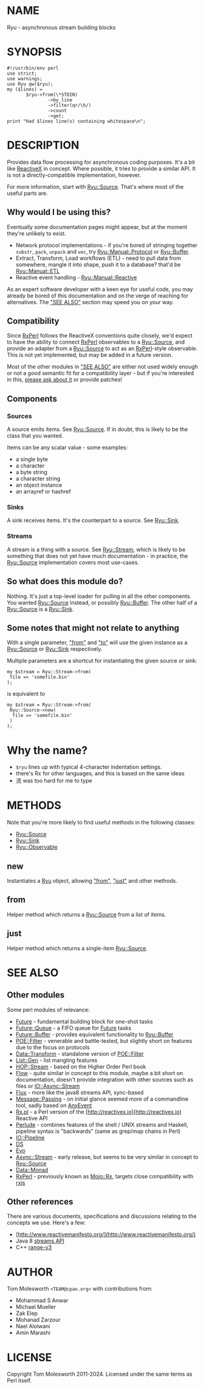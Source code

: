 # NAME

Ryu - asynchronous stream building blocks

# SYNOPSIS

    #!/usr/bin/env perl
    use strict;
    use warnings;
    use Ryu qw($ryu);
    my ($lines) =
           $ryu->from(\*STDIN)
                   ->by_line
                   ->filter(qr/\h/)
                   ->count
                   ->get;
    print "Had $lines line(s) containing whitespace\n";

# DESCRIPTION

Provides data flow processing for asynchronous coding purposes. It's a bit like [ReactiveX](https://reactivex.io) in
concept. Where possible, it tries to provide a similar API. It is not a directly-compatible implementation, however.

For more information, start with [Ryu::Source](https://metacpan.org/pod/Ryu%3A%3ASource). That's where most of the
useful parts are.

## Why would I be using this?

Eventually some documentation pages might appear, but at the moment they're unlikely to exist.

- Network protocol implementations - if you're bored of stringing together `substr`, `pack`, `unpack`
and `vec`, try [Ryu::Manual::Protocol](https://metacpan.org/pod/Ryu%3A%3AManual%3A%3AProtocol) or [Ryu::Buffer](https://metacpan.org/pod/Ryu%3A%3ABuffer).
- Extract, Transform, Load workflows (ETL) - need to pull data from somewhere, mangle it into shape, push it to
a database? that'd be [Ryu::Manual::ETL](https://metacpan.org/pod/Ryu%3A%3AManual%3A%3AETL)
- Reactive event handling - [Ryu::Manual::Reactive](https://metacpan.org/pod/Ryu%3A%3AManual%3A%3AReactive)

As an expert software developer with a keen eye for useful code, you may already be bored of this documentation
and on the verge of reaching for alternatives. The ["SEE ALSO"](#see-also) section may speed you on your way.

## Compatibility

Since [RxPerl](https://metacpan.org/pod/RxPerl) follows the ReactiveX conventions quite closely, we'd expect to have
the ability to connect [RxPerl](https://metacpan.org/pod/RxPerl) observables to a [Ryu::Source](https://metacpan.org/pod/Ryu%3A%3ASource), and provide an
adapter from a [Ryu::Source](https://metacpan.org/pod/Ryu%3A%3ASource) to act as an [RxPerl](https://metacpan.org/pod/RxPerl)-style observable. This is not yet
implemented, but may be added in a future version.

Most of the other modules in ["SEE ALSO"](#see-also) are either not used widely enough or not a good
semantic fit for a compatibility layer - but if you're interested in this,
[please ask about it](https://github.com/team-at-cpan/Ryu/issues) or provide patches!

## Components

### Sources

A source emits items. See [Ryu::Source](https://metacpan.org/pod/Ryu%3A%3ASource). If in doubt, this is likely to be the class
that you wanted.

Items can be any scalar value - some examples:

- a single byte
- a character
- a byte string
- a character string
- an object instance
- an arrayref or hashref

### Sinks

A sink receives items. It's the counterpart to a source. See [Ryu::Sink](https://metacpan.org/pod/Ryu%3A%3ASink).

### Streams

A stream is a thing with a source. See [Ryu::Stream](https://metacpan.org/pod/Ryu%3A%3AStream), which is likely to be something that does not yet
have much documentation - in practice, the [Ryu::Source](https://metacpan.org/pod/Ryu%3A%3ASource) implementation covers most use-cases.

## So what does this module do?

Nothing. It's just a top-level loader for pulling in all the other components.
You wanted [Ryu::Source](https://metacpan.org/pod/Ryu%3A%3ASource) instead, or possibly [Ryu::Buffer](https://metacpan.org/pod/Ryu%3A%3ABuffer). The other half of a
[Ryu::Source](https://metacpan.org/pod/Ryu%3A%3ASource) is a [Ryu::Sink](https://metacpan.org/pod/Ryu%3A%3ASink).

## Some notes that might not relate to anything

With a single parameter, ["from"](#from) and ["to"](#to) will use the given
instance as a [Ryu::Source](https://metacpan.org/pod/Ryu%3A%3ASource) or [Ryu::Sink](https://metacpan.org/pod/Ryu%3A%3ASink) respectively.

Multiple parameters are a shortcut for instantiating the given source
or sink:

    my $stream = Ryu::Stream->from(
     file => 'somefile.bin'
    );

is equivalent to

    my $stream = Ryu::Stream->from(
     Ryu::Source->new(
      file => 'somefile.bin'
     )
    );

# Why the name?

- ` $ryu ` lines up with typical 4-character indentation settings.
- there's Rx for other languages, and this is based on the same ideas
- 流 was too hard for me to type

# METHODS

Note that you're more likely to find useful methods in the following classes:

- [Ryu::Source](https://metacpan.org/pod/Ryu%3A%3ASource)
- [Ryu::Sink](https://metacpan.org/pod/Ryu%3A%3ASink)
- [Ryu::Observable](https://metacpan.org/pod/Ryu%3A%3AObservable)

## new

Instantiates a [Ryu](https://metacpan.org/pod/Ryu) object, allowing ["from"](#from), ["just"](#just) and other methods.

## from

Helper method which returns a [Ryu::Source](https://metacpan.org/pod/Ryu%3A%3ASource) from a list of items.

## just

Helper method which returns a single-item [Ryu::Source](https://metacpan.org/pod/Ryu%3A%3ASource).

# SEE ALSO

## Other modules

Some perl modules of relevance:

- [Future](https://metacpan.org/pod/Future) - fundamental building block for one-shot tasks
- [Future::Queue](https://metacpan.org/pod/Future%3A%3AQueue) - a FIFO queue for [Future](https://metacpan.org/pod/Future) tasks
- [Future::Buffer](https://metacpan.org/pod/Future%3A%3ABuffer) - provides equivalent functionality to [Ryu::Buffer](https://metacpan.org/pod/Ryu%3A%3ABuffer)
- [POE::Filter](https://metacpan.org/pod/POE%3A%3AFilter) - venerable and battle-tested, but slightly short on features due to the focus on protocols
- [Data::Transform](https://metacpan.org/pod/Data%3A%3ATransform) - standalone version of [POE::Filter](https://metacpan.org/pod/POE%3A%3AFilter)
- [List::Gen](https://metacpan.org/pod/List%3A%3AGen) - list mangling features
- [HOP::Stream](https://metacpan.org/pod/HOP%3A%3AStream) - based on the Higher Order Perl book
- [Flow](https://metacpan.org/pod/Flow) - quite similar in concept to this module, maybe a bit short on documentation, doesn't provide integration with other sources such as files or [IO::Async::Stream](https://metacpan.org/pod/IO%3A%3AAsync%3A%3AStream)
- [Flux](https://metacpan.org/pod/Flux) - more like the java8 streams API, sync-based
- [Message::Passing](https://metacpan.org/pod/Message%3A%3APassing) - on initial glance seemed more of a commandline tool, sadly based on [AnyEvent](https://metacpan.org/pod/AnyEvent)
- [Rx.pl](https://github.com/eilara/Rx.pl) - a Perl version of the [http://reactivex.io](http://reactivex.io) Reactive API
- [Perlude](https://metacpan.org/pod/Perlude) - combines features of the shell / UNIX streams and Haskell, pipeline
syntax is "backwards" (same as grep/map chains in Perl)
- [IO::Pipeline](https://metacpan.org/pod/IO%3A%3APipeline)
- [DS](https://metacpan.org/pod/DS)
- [Evo](https://metacpan.org/pod/Evo)
- [Async::Stream](https://metacpan.org/pod/Async%3A%3AStream) - early release, but seems to be very similar in concept to [Ryu::Source](https://metacpan.org/pod/Ryu%3A%3ASource)
- [Data::Monad](https://metacpan.org/pod/Data%3A%3AMonad)
- [RxPerl](https://metacpan.org/pod/RxPerl) - previously known as [Mojo::Rx](https://metacpan.org/pod/Mojo%3A%3ARx), targets close compatibility with [rxjs](https://rxjs-dev.firebaseapp.com/guide/overview)

## Other references

There are various documents, specifications and discussions relating to the concepts we use. Here's a few:

- [http://www.reactivemanifesto.org/](http://www.reactivemanifesto.org/)
- Java 8 [streams API](https://docs.oracle.com/javase/8/docs/api/java/util/stream/package-summary.html)
- C++ [range-v3](https://github.com/ericniebler/range-v3)

# AUTHOR

Tom Molesworth `<TEAM@cpan.org>` with contributions from:

- Mohammad S Anwar
- Michael Mueller
- Zak Elep
- Mohanad Zarzour
- Nael Alolwani
- Amin Marashi

# LICENSE

Copyright Tom Molesworth 2011-2024. Licensed under the same terms as Perl itself.
